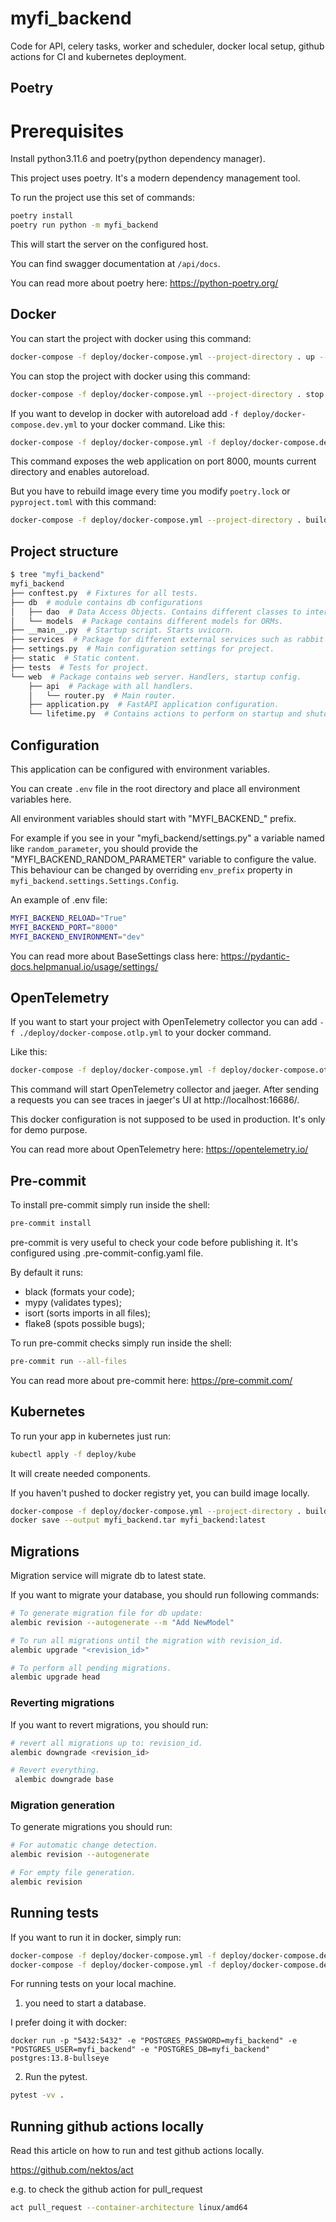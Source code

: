 # myfi_backend

Code for API, celery tasks, worker and scheduler, docker local setup, github actions for CI and kubernetes deployment.

## Poetry

# Prerequisites
Install python3.11.6 and poetry(python dependency manager).

This project uses poetry. It's a modern dependency management
tool.

To run the project use this set of commands:

```bash
poetry install
poetry run python -m myfi_backend
```

This will start the server on the configured host.

You can find swagger documentation at `/api/docs`.

You can read more about poetry here: https://python-poetry.org/

## Docker

You can start the project with docker using this command:

```bash
docker-compose -f deploy/docker-compose.yml --project-directory . up --build
```

You can stop the project with docker using this command:

```bash
docker-compose -f deploy/docker-compose.yml --project-directory . stop
```

If you want to develop in docker with autoreload add `-f deploy/docker-compose.dev.yml` to your docker command.
Like this:

```bash
docker-compose -f deploy/docker-compose.yml -f deploy/docker-compose.dev.yml --project-directory . up --build
```

This command exposes the web application on port 8000, mounts current directory and enables autoreload.

But you have to rebuild image every time you modify `poetry.lock` or `pyproject.toml` with this command:

```bash
docker-compose -f deploy/docker-compose.yml --project-directory . build
```

## Project structure

```bash
$ tree "myfi_backend"
myfi_backend
├── conftest.py  # Fixtures for all tests.
├── db  # module contains db configurations
│   ├── dao  # Data Access Objects. Contains different classes to interact with database.
│   └── models  # Package contains different models for ORMs.
├── __main__.py  # Startup script. Starts uvicorn.
├── services  # Package for different external services such as rabbit or redis etc.
├── settings.py  # Main configuration settings for project.
├── static  # Static content.
├── tests  # Tests for project.
└── web  # Package contains web server. Handlers, startup config.
    ├── api  # Package with all handlers.
    │   └── router.py  # Main router.
    ├── application.py  # FastAPI application configuration.
    └── lifetime.py  # Contains actions to perform on startup and shutdown.
```

## Configuration

This application can be configured with environment variables.

You can create `.env` file in the root directory and place all
environment variables here.

All environment variables should start with "MYFI_BACKEND_" prefix.

For example if you see in your "myfi_backend/settings.py" a variable named like
`random_parameter`, you should provide the "MYFI_BACKEND_RANDOM_PARAMETER"
variable to configure the value. This behaviour can be changed by overriding `env_prefix` property
in `myfi_backend.settings.Settings.Config`.

An example of .env file:
```bash
MYFI_BACKEND_RELOAD="True"
MYFI_BACKEND_PORT="8000"
MYFI_BACKEND_ENVIRONMENT="dev"
```

You can read more about BaseSettings class here: https://pydantic-docs.helpmanual.io/usage/settings/
## OpenTelemetry

If you want to start your project with OpenTelemetry collector
you can add `-f ./deploy/docker-compose.otlp.yml` to your docker command.

Like this:

```bash
docker-compose -f deploy/docker-compose.yml -f deploy/docker-compose.otlp.yml --project-directory . up
```

This command will start OpenTelemetry collector and jaeger.
After sending a requests you can see traces in jaeger's UI
at http://localhost:16686/.

This docker configuration is not supposed to be used in production.
It's only for demo purpose.

You can read more about OpenTelemetry here: https://opentelemetry.io/

## Pre-commit

To install pre-commit simply run inside the shell:
```bash
pre-commit install
```

pre-commit is very useful to check your code before publishing it.
It's configured using .pre-commit-config.yaml file.

By default it runs:
* black (formats your code);
* mypy (validates types);
* isort (sorts imports in all files);
* flake8 (spots possible bugs);

To run pre-commit checks simply run inside the shell:
```bash
pre-commit run --all-files
```

You can read more about pre-commit here: https://pre-commit.com/

## Kubernetes
To run your app in kubernetes
just run:
```bash
kubectl apply -f deploy/kube
```

It will create needed components.

If you haven't pushed to docker registry yet, you can build image locally.

```bash
docker-compose -f deploy/docker-compose.yml --project-directory . build
docker save --output myfi_backend.tar myfi_backend:latest
```

## Migrations

Migration service will migrate db to latest state.

If you want to migrate your database, you should run following commands:
```bash
# To generate migration file for db update:
alembic revision --autogenerate --m "Add NewModel"

# To run all migrations until the migration with revision_id.
alembic upgrade "<revision_id>"

# To perform all pending migrations.
alembic upgrade head
```

### Reverting migrations

If you want to revert migrations, you should run:
```bash
# revert all migrations up to: revision_id.
alembic downgrade <revision_id>

# Revert everything.
 alembic downgrade base
```

### Migration generation

To generate migrations you should run:
```bash
# For automatic change detection.
alembic revision --autogenerate

# For empty file generation.
alembic revision
```


## Running tests

If you want to run it in docker, simply run:

```bash
docker-compose -f deploy/docker-compose.yml -f deploy/docker-compose.dev.yml --project-directory . run --build --rm api pytest -vv .
docker-compose -f deploy/docker-compose.yml -f deploy/docker-compose.dev.yml --project-directory . down
```

For running tests on your local machine.
1. you need to start a database.

I prefer doing it with docker:
```
docker run -p "5432:5432" -e "POSTGRES_PASSWORD=myfi_backend" -e "POSTGRES_USER=myfi_backend" -e "POSTGRES_DB=myfi_backend" postgres:13.8-bullseye
```


2. Run the pytest.
```bash
pytest -vv .
```


## Running github actions locally

Read this article on how to run and test github actions locally.

https://github.com/nektos/act

e.g. to check the github action for pull_request
```bash
act pull_request --container-architecture linux/amd64
```
